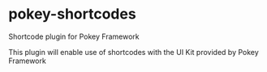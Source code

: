 pokey-shortcodes
================

Shortcode plugin for Pokey Framework

This plugin will enable use of shortcodes with the UI Kit provided by Pokey Framework
